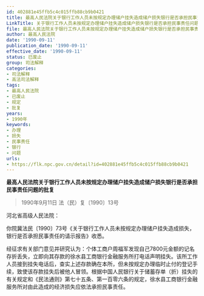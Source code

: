 ```yaml
---
id: 402881e45ffb5c4c015ffb88cb9b0421
title: 最高人民法院关于银行工作人员未按规定办理储户挂失造成储户损失银行是否承担民事责任问题的批复
LinkTitle: 关于银行工作人员未按规定办理储户挂失造成储户损失银行是否承担民事责任问题的批复（1990）
file: 最高人民法院关于银行工作人员未按规定办理储户挂失造成储户损失银行是否承担民事责任问题的批复_19900911_402881e45ffb5c4c015ffb88cb9b0421.docx
author: 最高人民法院
date: '1990-09-11'
publication_date: '1990-09-11'
effective_date: '1990-09-11'
status: 已废止
group: 司法解释
categories:
- 司法解释
- 高法司法解释
tags:
- 最高人民法院
- 已废止
- 规定
- 批复
years:
- 1990年
keywords:
- 办理
- 损失
- 民事责任
- 银行
- 问题
urls:
- https://flk.npc.gov.cn/detail?id=402881e45ffb5c4c015ffb88cb9b0421
---
```


**最高人民法院关于银行工作人员未按规定办理储户挂失造成储户损失银行是否承担民事责任问题的批复**

> 1990年9月11日 法（民）复〔1990〕13号

河北省高级人民法院：

你院冀法民〔1990〕73号《关于银行工作人员未按规定办理储户挂失造成损失，银行是否承担民事责任的请示报告》收悉。

经征求有关部门意见并研究认为：个体工商户周福军发现自己7800元金额的记名存折丢失，立即向其存款的徐水县工商银行金融服务所打电话声明挂失。该所工作人员接到挂失电话后，查实上述存款确在本所，但未按规定办理临时止付的登记手续，致使该存款挂失后被他人冒领。根据中国人民银行关于储蓄存单（折）挂失的有关规定和《民法通则》第七十五条、第一百零六条的规定，徐水县工商银行金融服务所对由此造成的经济损失应依法承担民事责任。
